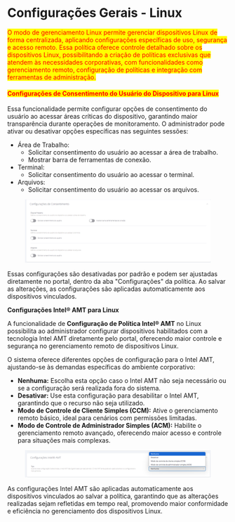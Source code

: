 # Configurações Gerais - Linux

<mark style="color:red;">O modo de gerenciamento Linux permite gerenciar dispositivos Linux de forma centralizada, aplicando configurações específicas de uso, segurança e acesso remoto. Essa política oferece controle detalhado sobre os dispositivos Linux, possibilitando a criação de políticas exclusivas que atendem às necessidades corporativas, com funcionalidades como gerenciamento remoto, configuração de políticas e integração com ferramentas de administração.</mark>

#### <mark style="color:red;">Configurações de Consentimento do Usuário do Dispositivo para Linux</mark>

Essa funcionalidade permite configurar opções de consentimento do usuário ao acessar áreas críticas do dispositivo, garantindo maior transparência durante operações de monitoramento. O administrador pode ativar ou desativar opções específicas nas seguintes sessões:

* Área de Trabalho:
  * Solicitar consentimento do usuário ao acessar a área de trabalho.
  * Mostrar barra de ferramentas de conexão.
* Terminal:
  * Solicitar consentimento do usuário ao acessar o terminal.
* Arquivos:
  * Solicitar consentimento do usuário ao acessar os arquivos.

<figure><img src="../../../../.gitbook/assets/image (483).png" alt=""><figcaption></figcaption></figure>

Essas configurações são desativadas por padrão e podem ser ajustadas diretamente no portal, dentro da aba "Configurações" da política. Ao salvar as alterações, as configurações são aplicadas automaticamente aos dispositivos vinculados.

**Configurações Intel® AMT para Linux**

A funcionalidade de **Configuração de Política Intel® AMT** no Linux possibilita ao administrador configurar dispositivos habilitados com a tecnologia Intel AMT diretamente pelo portal, oferecendo maior controle e segurança no gerenciamento remoto de dispositivos Linux.

O sistema oferece diferentes opções de configuração para o Intel AMT, ajustando-se às demandas específicas do ambiente corporativo:

* **Nenhuma:** Escolha esta opção caso o Intel AMT não seja necessário ou se a configuração será realizada fora do sistema.
* **Desativar:** Use esta configuração para desabilitar o Intel AMT, garantindo que o recurso não seja utilizado.
* **Modo de Controle de Cliente Simples (CCM):** Ative o gerenciamento remoto básico, ideal para cenários com permissões limitadas.
* **Modo de Controle de Administrador Simples (ACM):** Habilite o gerenciamento remoto avançado, oferecendo maior acesso e controle para situações mais complexas.

<figure><img src="../../../../.gitbook/assets/image (484).png" alt=""><figcaption></figcaption></figure>

As configurações Intel AMT são aplicadas automaticamente aos dispositivos vinculados ao salvar a política, garantindo que as alterações realizadas sejam refletidas em tempo real, promovendo maior conformidade e eficiência no gerenciamento dos dispositivos Linux.
